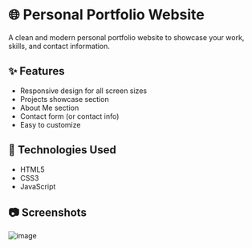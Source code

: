 # 🌐 Personal Portfolio Website

A clean and modern personal portfolio website to showcase your work, skills, and contact information.

## ✨ Features

- Responsive design for all screen sizes  
- Projects showcase section  
- About Me section  
- Contact form (or contact info)  
- Easy to customize  

## 🚀 Technologies Used

- HTML5  
- CSS3  
- JavaScript  

## 📷 Screenshots
![image](https://github.com/user-attachments/assets/7b1c6d98-3230-4920-ae43-0d6996a2d973)

